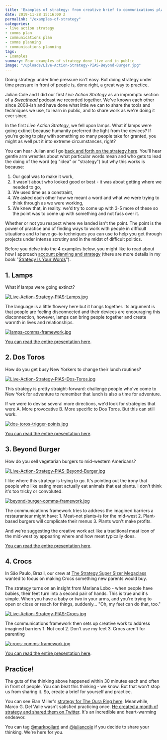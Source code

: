 ```yaml
---
title: 'Examples of strategy: from creative brief to communications plan'
date: 2019-11-28 15:16:00 Z
permalink: "/examples-of-strategy"
categories:
- live action strategy
- comms plan
- communications plan
- comms planning
- communications planning
tags:
- Examples
summary: Four examples of strategy done live and in public
image: "/uploads/Live-Action-Strategy-PIAS-Beyond-Burger.jpg"
---
```


Doing strategy under time pressure isn't easy. But doing strategy under time pressure in front of people is, done right, a great way to practice.

Julian Cole and I did our first *Live Action Strategy* as an impromptu section of a [*Sweathead*](https://www.markpollard.net/sweathead-podcast/) podcast we recorded together. We've known each other since 2008-ish and have done what little we can to share the tools and techniques we use, to learn in public, and to share work as we're doing it ever since. 

In the first *Live Action Strategy*, we fell upon lamps. What if lamps were going extinct because humanity preferred the light from the devices? If you're going to play with something so many people take for granted, you might as well put it into extreme circumstances, right?

You can hear Julian and I go [back and forth on the strategy here](https://anchor.fm/sweathead-with-mark-pollard/episodes/Putting-Yourself-And-Your-Campaigns-Out-There---Julian-Cole--Comms-Planner-e3vmjf). You'll hear gentle arm wrestles about what particular words mean and who gets to lead the doing of the word (eg "idea" or "strategy") but why this works is because:
1. Our goal was to make it work, 
2. It wasn't about who looked good or best - it was about getting where we needed to go,
3. We used time as a constraint, 
4. We asked each other how we meant a word and what we were trying to think through as we were working,
5. We knew that, in reality. we'd try to come up with 3-5 more of these so the point was to come up with something and not fuss over it.

Whether or not you respect where we landed isn't the point. The point is the power of practice and of finding ways to work with people in difficult situations and to have go-to techniques you can use to help you get through projects under intense scrutiny and in the midst of difficult politics.

Before you delve into the 4 examples below, you might like to read about how I approach [account planning and strategy](https://www.markpollard.net/how-to-do-account-planning-a-simple-approach/) (there are more details in my book "[Strategy Is Your Words](http://www.strategyisyourwords.com)").

## 1. Lamps

What if lamps were going extinct?

[![Live-Action-Strategy-PIAS-Lamps.jpg](/uploads/Live-Action-Strategy-PIAS-Lamps.jpg)](http://bit.ly/LiveStrategyLamps)

The language is a little flowery here but it hangs together. Its argument is that people are feeling disconnected and their devices are encouraging this disconnection, however, lamps can bring people together and create warmth in lives and relationships. 

[![lamps-comms-framework.jpg](/uploads/lamps-comms-framework.jpg) ](http://bit.ly/LiveStrategyLamps)

[You can read the entire presentation here](http://bit.ly/LiveStrategyLamps).

## 2. Dos Toros

How do you get busy New Yorkers to change their lunch routines? 

[![Live-Action-Strategy-PIAS-Dos-Toros.jpg](/uploads/Live-Action-Strategy-PIAS-Dos-Toros.jpg)
](http://bit.ly/LiveStrategyDosToros)

This strategy is pretty straight-forward: challenge people who've come to New York for adventure to remember that lunch is also a time for adventure.

If we were to devise several more directions, we'd look for strategies that were A. More provocative B. More specific to Dos Toros. But this can still work.  

[![dos-toros-trigger-points.jpg](/uploads/dos-toros-trigger-points.jpg)](http://bit.ly/LiveStrategyDosToros)

[You can read the entire presentation here](http://bit.ly/LiveStrategyDosToros).

## 3. Beyond Burger

How do you sell vegetarian burgers to mid-western Americans? 

[![Live-Action-Strategy-PIAS-Beyond-Burger.jpg](/uploads/Live-Action-Strategy-PIAS-Beyond-Burger.jpg)](http://bit.ly/LiveStrategyBurger)

I like where this strategy is trying to go. It's pointing out the irony that people who like eating meat actually eat animals that eat plants. I don't think it's too tricky or convoluted.

[![beyond-burger-comms-framework.jpg](/uploads/beyond-burger-comms-framework.jpg)
](http://bit.ly/LiveStrategyBurger)

The communications framework tries to address the imagined barriers a restauranteur might have: 1. Meat–not plants–is for the mid-west 2. Plant-based burgers will complicate their menus 3. Plants won't make profits.

And we're suggesting the creative work act like a traditional meat icon of the mid-west by appearing where and how meat typically does.

[You can read the entire presentation here](http://bit.ly/LiveStrategyBurger).

## 4. Crocs

In São Paulo, Brazil, our crew at [The Strategy Super Sizer Megaclass](http://www.strategymegaclass.com) wanted to focus on making Crocs something new parents would buy.

The strategy turns on an insight from Mariana Lobo - when people have babies, their feet turn into a second pair of hands. This is true and it's simple. When you have a baby or two in your arms, and you're trying to open or close or reach for things, suddenly... "Oh, my feet can do that, too."

[![Live-Action-Strategy-PIAS-Crocs.jpg](/uploads/Live-Action-Strategy-PIAS-Crocs.jpg)
](http://bit.ly/LiveStrategyCrocs)

The communications framework then sets up creative work to address imagined barriers 1. Not cool 2. Don't use my feet 3. Crocs aren't for parenting

[![crocs-comms-framework.jpg](/uploads/crocs-comms-framework.jpg)
](http://bit.ly/LiveStrategyCrocs)

[You can read the entire presentation here](http://bit.ly/LiveStrategyCrocs).

## Practice!

The guts of the thinking above happened within 30 minutes each and often in front of people. You can beat this thinking - we know. But that won't stop us from sharing it. So, create a brief for yourself and practice.

You can see Elan Miller's [strategy for The Oura Ring here](https://twitter.com/elan_miller/status/1197919250721062912?s=20). Meanwhile, Marco G. Del Valle wasn't satisfied practicing once. [He created a month of strategy and shared them on Twitter](https://twitter.com/marcodel_valle/status/1190251547042684928?s=20). It's an incredible and heart-warming endeavor.

You can tag [@markpollard](http://www.twitter.com/markpollard) and [@juliancole](http://www.twitter.com/julianccole) if you decide to share your thinking. We're here for you.

